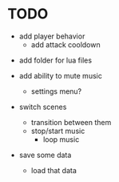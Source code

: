 # TODO

+ add player behavior
	- add attack cooldown

- add folder for lua files
- add ability to mute music
	- settings menu?

- switch scenes
	- transition between them
	- stop/start music
		- loop music
- save some data
	- load that data
